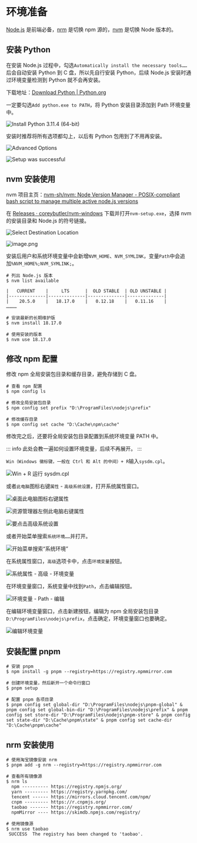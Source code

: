 # 环境准备

[Node.js](https://nodejs.org/) 是前端必备，[nrm](https://github.com/Pana/nrm) 是切换 npm 源的，[nvm](https://github.com/nvm-sh/nvm) 是切换 Node 版本的。

## 安装 Python

在安装 Node.js 过程中，勾选`Automatically install the necessary tools……`后会自动安装 Python 到 C 盘，所以先自行安装 Python，后续 Node.js 安装时通过环境变量检测到 Python 就不会再安装。

下载地址：[Download Python | Python.org](https://www.python.org/downloads/)

一定要勾选`Add python.exe to PATH`，将 Python 安装目录添加到 Path 环境变量中。

![Install Python 3.11.4 (64-bit)](assets/环境准备/20230722165442.png)

安装时推荐将所有选项都勾上，以后有 Python 包用到了不用再安装。

![Advanced Options](assets/环境准备/20230722170432.png)

![Setup was successful](assets/环境准备/20230722171235.png)

## nvm 安装使用

nvm 项目主页：[nvm-sh/nvm: Node Version Manager - POSIX-compliant bash script to manage multiple active node.js versions](https://github.com/nvm-sh/nvm)

在 [Releases · coreybutler/nvm-windows](https://github.com/coreybutler/nvm-windows/releases) 下载并打开`nvm-setup.exe`，选择 nvm 的安装目录和 Node.js 的符号链接。

![Select Destination Location](assets/环境准备/20230722172328.png)

![image.png](assets/环境准备/20230722172423.png)

安装后用户和系统环境变量中会新增`NVM_HOME`、`NVM_SYMLINK`，变量`Path`中会追加`%NVM_HOME%;NVM_SYMLINK;`。

```shell
# 列出 Node.js 版本
$ nvm list available

|   CURRENT    |     LTS      |  OLD STABLE  | OLD UNSTABLE |
|--------------|--------------|--------------|--------------|
|    20.5.0    |   18.17.0    |   0.12.18    |   0.11.16    |
…………

# 安装最新的长期维护版
$ nvm install 18.17.0

# 使用安装的版本
$ nvm use 18.17.0
```

## 修改 npm 配置

修改 npm 全局安装包目录和缓存目录，避免存储到 C 盘。

```shell
# 查看 npm 配置
$ npm config ls

# 修改全局安装包目录
$ npm config set prefix "D:\ProgramFiles\nodejs\prefix"

# 修改缓存目录
$ npm config set cache "D:\Cache\npm\cache"
```

修改完之后，还要将全局安装包目录配置到系统环境变量 PATH 中。

::: info
此处会教一遍如何设置环境变量，后续不再展开。
:::

`Win（Windows 徽标键，一般在 Ctrl 和 Alt 的中间）+ R`输入`sysdm.cpl`。

![Win + R 运行 sysdm.cpl](assets/环境准备/20230721044059.png)

或者`此电脑`图标右键`属性` - `高级系统设置`，打开系统属性窗口。

![桌面此电脑图标右键属性](assets/环境准备/20230721044636.png)

![资源管理器左侧此电脑右键属性](assets/环境准备/20230721044737.png)

![要点击高级系统设置](assets/环境准备/20230721045211.png)

或者开始菜单搜索`系统环境……`并打开。

![开始菜单搜索“系统环境”](assets/环境准备/20230722174849.png)

在系统属性窗口，`高级`选项卡中，点击`环境变量`按钮。

![系统属性 - 高级 - 环境变量](assets/环境准备/20230722130005.png)

在环境变量窗口，系统变量中找到`Path`，点击编辑按钮。

![环境变量 - Path - 编辑](assets/环境准备/20230722175447.png)

在编辑环境变量窗口，点击新建按钮，编辑为 npm 全局安装包目录`D:\ProgramFiles\nodejs\prefix`，点击确定，环境变量窗口也要确定。

![编辑环境变量](assets/环境准备/20230722175552.png)

## 安装配置 pnpm

```shell
# 安装 pnpm
$ npm install -g pnpm --registry=https://registry.npmmirror.com

# 创建环境变量，然后新开一个命令行窗口
$ pnpm setup

# 配置 pnpm 各项目录
$ pnpm config set global-dir "D:\ProgramFiles\nodejs\pnpm-global" & pnpm config set global-bin-dir "D:\ProgramFiles\nodejs\prefix" & pnpm config set store-dir "D:\ProgramFiles\nodejs\pnpm-store" & pnpm config set state-dir "D:\Cache\pnpm\state" & pnpm config set cache-dir "D:\Cache\pnpm\cache"
```

## nrm 安装使用

```shell
# 使用淘宝镜像安装 nrm
$ pnpm add -g nrm --registry=https://registry.npmmirror.com

# 查看所有镜像源
$ nrm ls
  npm ---------- https://registry.npmjs.org/
  yarn --------- https://registry.yarnpkg.com/
  tencent ------ https://mirrors.cloud.tencent.com/npm/
  cnpm --------- https://r.cnpmjs.org/
  taobao ------- https://registry.npmmirror.com/
  npmMirror ---- https://skimdb.npmjs.com/registry/

# 使用镜像源
$ nrm use taobao
 SUCCESS  The registry has been changed to 'taobao'.
```

